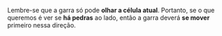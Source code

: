 Lembre-se que a garra só pode **olhar a célula atual**. Portanto, se o que queremos é ver se **há pedras** ao lado, então a garra deverá **se mover** primeiro nessa direção.

